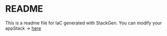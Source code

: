 # README
This is a readme file for IaC generated with StackGen.
You can modify your appStack -> [here](http://main.dev.stackgen.com/appstacks/9b41a054-583a-492c-9630-aa6be7c36a0e)
